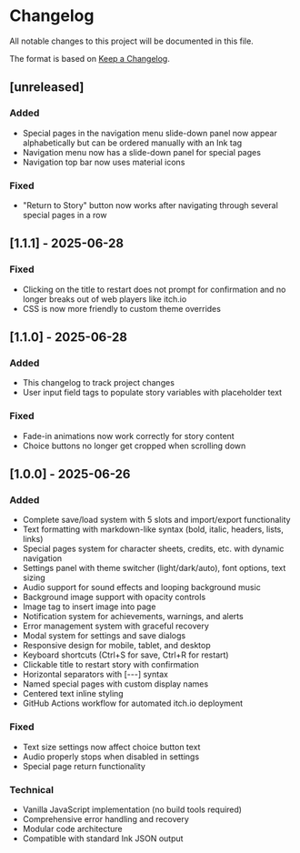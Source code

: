 # Changelog

All notable changes to this project will be documented in this file.

The format is based on [Keep a Changelog](https://keepachangelog.com/en/1.0.0/).

## [unreleased]

### Added

- Special pages in the navigation menu slide-down panel now appear alphabetically but can be ordered manually with an Ink tag
- Navigation menu now has a slide-down panel for special pages
- Navigation top bar now uses material icons

### Fixed

- "Return to Story" button now works after navigating through several special pages in a row

## [1.1.1] - 2025-06-28

### Fixed

- Clicking on the title to restart does not prompt for confirmation and no longer breaks out of web players like itch.io
- CSS is now more friendly to custom theme overrides

## [1.1.0] - 2025-06-28

### Added

- This changelog to track project changes
- User input field tags to populate story variables with placeholder text

### Fixed

- Fade-in animations now work correctly for story content
- Choice buttons no longer get cropped when scrolling down

## [1.0.0] - 2025-06-26

### Added

- Complete save/load system with 5 slots and import/export functionality
- Text formatting with markdown-like syntax (bold, italic, headers, lists, links)
- Special pages system for character sheets, credits, etc. with dynamic navigation
- Settings panel with theme switcher (light/dark/auto), font options, text sizing
- Audio support for sound effects and looping background music
- Background image support with opacity controls
- Image tag to insert image into page
- Notification system for achievements, warnings, and alerts
- Error management system with graceful recovery
- Modal system for settings and save dialogs
- Responsive design for mobile, tablet, and desktop
- Keyboard shortcuts (Ctrl+S for save, Ctrl+R for restart)
- Clickable title to restart story with confirmation
- Horizontal separators with [---] syntax
- Named special pages with custom display names
- Centered text inline styling
- GitHub Actions workflow for automated itch.io deployment

### Fixed

- Text size settings now affect choice button text
- Audio properly stops when disabled in settings
- Special page return functionality

### Technical

- Vanilla JavaScript implementation (no build tools required)
- Comprehensive error handling and recovery
- Modular code architecture
- Compatible with standard Ink JSON output

